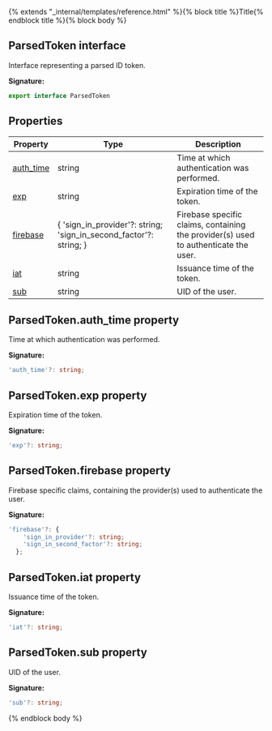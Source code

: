{% extends "_internal/templates/reference.html" %}{% block title %}Title{% endblock title %}{% block body %}
## ParsedToken interface

Interface representing a parsed ID token.

<b>Signature:</b>

```typescript
export interface ParsedToken 
```

## Properties

|  Property | Type | Description |
|  --- | --- | --- |
|  [auth\_time](./auth-types.parsedtoken.md#parsedtokenauth_time_property) | string | Time at which authentication was performed. |
|  [exp](./auth-types.parsedtoken.md#parsedtokenexp_property) | string | Expiration time of the token. |
|  [firebase](./auth-types.parsedtoken.md#parsedtokenfirebase_property) | { 'sign\_in\_provider'?: string; 'sign\_in\_second\_factor'?: string; } | Firebase specific claims, containing the provider(s) used to authenticate the user. |
|  [iat](./auth-types.parsedtoken.md#parsedtokeniat_property) | string | Issuance time of the token. |
|  [sub](./auth-types.parsedtoken.md#parsedtokensub_property) | string | UID of the user. |

## ParsedToken.auth\_time property

Time at which authentication was performed.

<b>Signature:</b>

```typescript
'auth_time'?: string;
```

## ParsedToken.exp property

Expiration time of the token.

<b>Signature:</b>

```typescript
'exp'?: string;
```

## ParsedToken.firebase property

Firebase specific claims, containing the provider(s) used to authenticate the user.

<b>Signature:</b>

```typescript
'firebase'?: {
    'sign_in_provider'?: string;
    'sign_in_second_factor'?: string;
  };
```

## ParsedToken.iat property

Issuance time of the token.

<b>Signature:</b>

```typescript
'iat'?: string;
```

## ParsedToken.sub property

UID of the user.

<b>Signature:</b>

```typescript
'sub'?: string;
```
{% endblock body %}
